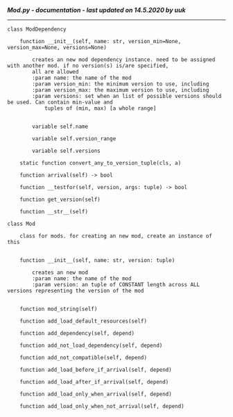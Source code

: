 ***Mod.py - documentation - last updated on 14.5.2020 by uuk***
___

    class ModDependency

        function __init__(self, name: str, version_min=None, version_max=None, versions=None)
            
            creates an new mod dependency instance. need to be assigned with another mod. if no version(s) is/are specified,
            all are allowed
            :param name: the name of the mod
            :param version_min: the minimum version to use, including
            :param version_max: the maximum version to use, including
            :param versions: set when an list of possible versions should be used. Can contain min-value and
                tuples of (min, max) [a whole range]


            variable self.name

            variable self.version_range

            variable self.versions

        static function convert_any_to_version_tuple(cls, a)

        function arrival(self) -> bool

        function __testfor(self, version, args: tuple) -> bool

        function get_version(self)

        function __str__(self)

    class Mod
        
        class for mods. for creating an new mod, create an instance of this


        function __init__(self, name: str, version: tuple)
            
            creates an new mod
            :param name: the name of the mod
            :param version: an tuple of CONSTANT length across ALL versions representing the version of the mod


        function mod_string(self)

        function add_load_default_resources(self)

        function add_dependency(self, depend)

        function add_not_load_dependency(self, depend)

        function add_not_compatible(self, depend)

        function add_load_before_if_arrival(self, depend)

        function add_load_after_if_arrival(self, depend)

        function add_load_only_when_arrival(self, depend)

        function add_load_only_when_not_arrival(self, depend)